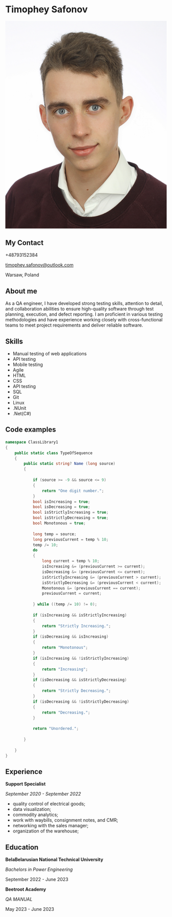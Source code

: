 # **Timophey Safonov**
![my photo](TImopheySafonov.jpg)
## My Contact
+48793152384

timophey.safonov@outlook.com

Warsaw, Poland

## About me

As a QA engineer, I have developed strong testing skills,
attention to detail, and collaboration abilities to ensure high-quality software through test planning, execution, and defect
reporting. I am proficient in various testing methodologies
and have experience working closely with cross-functional
teams to meet project requirements and deliver reliable
software.

## Skills

- Manual testing of web applications
- API testing
- Mobile testing
- Agile
- HTML
- CSS
- API testing
- SQL
- Git
- Linux
- .NUnit
- .Net(C#)

## Code examples
``` C#
namespace ClassLibrary1
{
    public static class TypeOfSequence
    {
        public static string? Name (long source)
        {

            if (source >= -9 && source <= 9)
            {
                return "One digit number.";
            }
            bool isIncreasing = true;
            bool isDecreasing = true;
            bool isStrictlyIncreasing = true;
            bool isStrictlyDecreasing = true;
            bool Monotonous = true;

            long temp = source;
            long previousCurrent = temp % 10;
            temp /= 10;
            do
            {
                long current = temp % 10;
                isIncreasing &= (previousCurrent >= current);
                isDecreasing &= (previousCurrent <= current);
                isStrictlyIncreasing &= (previousCurrent > current);
                isStrictlyDecreasing &= (previousCurrent < current);
                Monotonous &= (previousCurrent == current);
                previousCurrent = current;

            } while ((temp /= 10) != 0);
            
            if (isIncreasing && isStrictlyIncreasing)
            {
                return "Strictly Increasing.";
            }
            if (isDecreasing && isIncreasing)
            {
                return "Monotonous";
            }
            if (isIncreasing && !isStrictlyIncreasing)
            {
                return "Increasing";
            }
            if (isDecreasing && isStrictlyDecreasing)
            {
                return "Strictly Decreasing.";
            }
            if (isDecreasing && !isStrictlyDecreasing)
            {
                return "Decreasing.";
            }
            
            return "Unordered.";

        }
      
    }
}
```

## Experience 

**Support Specialist**

*September 2020 - September 2022*

 - quality control of electrical goods;
 - data visualization;
 - commodity analytics;
 - work with waybills, consignment notes, and CMR;
 - networking with the sales manager;
 - organization of the warehouse;

 ## Education

 **BelaBelarusian National Technical University**

 *Bachelors in Power Engineering*

 September 2022 - June 2023

 **Beetroot Academy**

 *QA MANUAL*

 May 2023 - June 2023

 